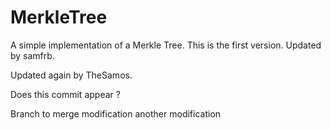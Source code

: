 # MerkleTree
A simple implementation of a Merkle Tree.
This is the first version. Updated by samfrb.

Updated again by TheSamos.

Does this commit appear ?

Branch to merge modification
another modification
